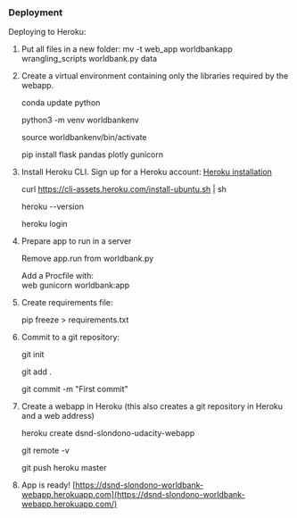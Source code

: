 ### Deployment

Deploying to Heroku:

1. Put all files in a new folder:
   mv -t web_app worldbankapp wrangling_scripts worldbank.py data
   
2. Create a virtual environment containing only the libraries required by the webapp.
   
   conda update python
   
   python3 -m venv worldbankenv
   
   source worldbankenv/bin/activate
   
   pip install flask pandas plotly gunicorn

3. Install Heroku CLI. Sign up for a Heroku account: 
   [Heroku installation](https://devcenter.heroku.com/articles/heroku-cli#standalone-installation)

   curl https://cli-assets.heroku.com/install-ubuntu.sh | sh

   heroku --version

   heroku login
   
4. Prepare app to run in a server

   Remove app.run from worldbank.py
   
   Add a Procfile with:   
   web gunicorn worldbank:app
   
5. Create requirements file:   

   pip freeze > requirements.txt
   
6. Commit to a git repository:

   git init
   
   git add .
   
   git commit -m "First commit"
   
7. Create a webapp in Heroku (this also creates a git repository in Heroku and a web address)

   heroku create dsnd-slondono-udacity-webapp
   
   git remote -v
   
   git push heroku master
   
8. App is ready!
   [https://dsnd-slondono-worldbank-webapp.herokuapp.com](https://dsnd-slondono-worldbank-webapp.herokuapp.com/)